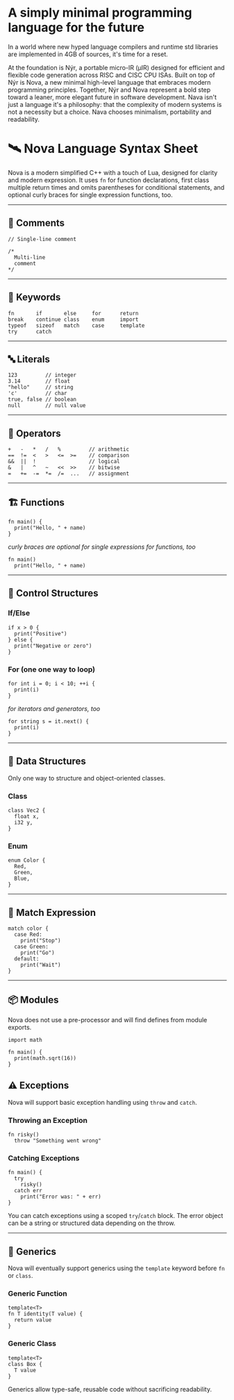 # A simply minimal programming language for the future

In a world where new hyped language compilers and runtime std libraries are implemented in 4GB of sources, it's time for a reset.

At the foundation is Nýr, a portable micro-IR (µIR) designed for efficient and flexible code generation across RISC and CISC CPU ISAs. Built on top of Nýr is Nova, a new minimal high-level language that embraces modern programming principles. Together, Nýr and Nova represent a bold step toward a leaner, more elegant future in software development.
Nava isn't just a language it's a philosophy: that the complexity of modern systems is not a necessity but a choice. Nava chooses minimalism, portability and readability.

# 🛰️ Nova Language Syntax Sheet

Nova is a modern simplified C++ with a touch of Lua, designed for clarity and modern expression. It uses `fn` for function declarations, first class multiple return times and omits parentheses for conditional statements, and optional curly braces for single expression functions, too.

---

## 📃 Comments

```nova
// Single-line comment

/* 
  Multi-line
  comment 
*/
```

---

## 🧠 Keywords

```
fn       if       else     for      return
break    continue class    enum     import
typeof   sizeof   match    case     template
try      catch
```

---

## 🔤 Literals

```nova
123         // integer  
3.14        // float  
"hello"     // string  
'c'         // char  
true, false // boolean  
null        // null value
```

---

## 🧮 Operators

```nova
+   -   *   /   %         // arithmetic  
==  !=  <   >   <=  >=    // comparison  
&&  ||  !                 // logical  
&   |   ^   ~   <<  >>    // bitwise
=   +=  -=  *=  /=  ...   // assignment  
```

---

## 🏗️ Functions

```nova
fn main() {
  print("Hello, " + name)
}
```

*curly braces are optional for single expressions for functions, too*

```nova
fn main()
  print("Hello, " + name)
```

---

## 🔁 Control Structures

### If/Else

```nova
if x > 0 {
  print("Positive")
} else {
  print("Negative or zero")
}
```

### For (one one way to loop)

```nova
for int i = 0; i < 10; ++i {
  print(i)
}
```

*for iterators and generators, too*           

```nova
for string s = it.next() {
  print(i)
}
```

---

## 🧱 Data Structures

Only one way to structure and object-oriented classes.

### Class

```nova
class Vec2 {
  float x,
  i32 y,
}
```

### Enum

```nova
enum Color {
  Red,
  Green,
  Blue,
}
```

---

## 🧩 Match Expression

```nova
match color {
  case Red:
    print("Stop")
  case Green:
    print("Go")
  default: 
    print("Wait")
}
```

---

## 📦 Modules

Nova does not use a pre-processor and will find defines from module exports.

```nova
import math

fn main() {
  print(math.sqrt(16))
}
```

## ⚠️ Exceptions

Nova will support basic exception handling using `throw` and `catch`.

### Throwing an Exception

```nova
fn risky()
  throw "Something went wrong"
```

### Catching Exceptions

```nova
fn main() {
  try
    risky()
  catch err
    print("Error was: " + err)
}
```

You can catch exceptions using a scoped `try`/`catch` block. The error object can be a string or structured data depending on the throw.

---

## 🧬 Generics

Nova will eventually support generics using the `template` keyword before `fn` or `class`.

### Generic Function

```nova
template<T>
fn T identity(T value) {
  return value
}
```

### Generic Class

```nova
template<T>
class Box {
  T value
}
```

Generics allow type-safe, reusable code without sacrificing readability.
